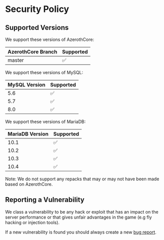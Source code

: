 # Security Policy

## Supported Versions

We support these versions of AzerothCore:

| AzerothCore Branch | Supported          |
| ------------------ | ------------------ |
| master             | :white_check_mark: |

We support these versions of MySQL:

| MySQL Version | Supported          |
| ------------- | ------------------ |
| 5.6           | :white_check_mark: |
| 5.7           | :white_check_mark: |
| 8.0           | :white_check_mark: |

We support these versions of MariaDB:

| MariaDB Version | Supported          |
| --------------- | ------------------ |
| 10.1            | :white_check_mark: |
| 10.2            | :white_check_mark: |
| 10.3            | :white_check_mark: |
| 10.4            | :white_check_mark: |

Note: We do not support any repacks that may or may not have been made based on AzerothCore.

## Reporting a Vulnerability

We class a vulnerability to be any hack or exploit that has an impact on the server performance or that gives unfair advantages in the game (e.g fly hacking or injection tools).

If a new vulnerability is found you should always create a new [bug report](https://github.com/azerothcore/azerothcore-wotlk/issues/new).
